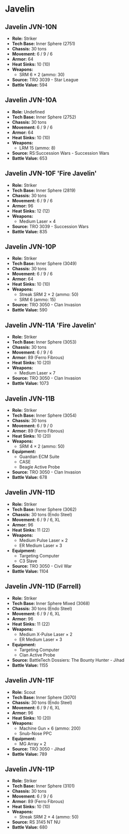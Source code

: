 # Javelin
## Javelin JVN-10N
- **Role:** Striker
- **Tech Base:** Inner Sphere (2751)
- **Chassis:** 30 tons
- **Movement:** 6 / 9 / 6
- **Armor:** 64
- **Heat Sinks:** 10 (10)
- **Weapons:**
  - SRM 6 × 2 (ammo: 30)
- **Source:** TRO 3039 - Star League
- **Battle Value:** 594

## Javelin JVN-10A
- **Role:** Undefined
- **Tech Base:** Inner Sphere (2752)
- **Chassis:** 30 tons
- **Movement:** 6 / 9 / 6
- **Armor:** 64
- **Heat Sinks:** 10 (10)
- **Weapons:**
  - LRM 15 (ammo: 8)
- **Source:** RS:Succession Wars - Succession Wars
- **Battle Value:** 653

## Javelin JVN-10F 'Fire Javelin'
- **Role:** Striker
- **Tech Base:** Inner Sphere (2819)
- **Chassis:** 30 tons
- **Movement:** 6 / 9 / 6
- **Armor:** 96
- **Heat Sinks:** 12 (12)
- **Weapons:**
  - Medium Laser × 4
- **Source:** TRO 3039 - Succession Wars
- **Battle Value:** 835

## Javelin JVN-10P
- **Role:** Striker
- **Tech Base:** Inner Sphere (3049)
- **Chassis:** 30 tons
- **Movement:** 6 / 9 / 6
- **Armor:** 64
- **Heat Sinks:** 10 (10)
- **Weapons:**
  - Streak SRM 2 × 2 (ammo: 50)
  - SRM 6 (ammo: 15)
- **Source:** TRO 3050 - Clan Invasion
- **Battle Value:** 590

## Javelin JVN-11A 'Fire Javelin'
- **Role:** Striker
- **Tech Base:** Inner Sphere (3053)
- **Chassis:** 30 tons
- **Movement:** 6 / 9 / 6
- **Armor:** 89 (Ferro Fibrous)
- **Heat Sinks:** 10 (20)
- **Weapons:**
  - Medium Laser × 7
- **Source:** TRO 3050 - Clan Invasion
- **Battle Value:** 1073

## Javelin JVN-11B
- **Role:** Striker
- **Tech Base:** Inner Sphere (3054)
- **Chassis:** 30 tons
- **Movement:** 6 / 9 / 0
- **Armor:** 89 (Ferro Fibrous)
- **Heat Sinks:** 10 (20)
- **Weapons:**
  - SRM 4 × 2 (ammo: 50)
- **Equipment:**
  - Guardian ECM Suite
  - CASE
  - Beagle Active Probe
- **Source:** TRO 3050 - Clan Invasion
- **Battle Value:** 678

## Javelin JVN-11D
- **Role:** Striker
- **Tech Base:** Inner Sphere (3062)
- **Chassis:** 30 tons (Endo Steel)
- **Movement:** 6 / 9 / 6, XL
- **Armor:** 96
- **Heat Sinks:** 11 (22)
- **Weapons:**
  - Medium Pulse Laser × 2
  - ER Medium Laser × 3
- **Equipment:**
  - Targeting Computer
  - C3 Slave
- **Source:** TRO 3050 - Civil War
- **Battle Value:** 1104

## Javelin JVN-11D (Farrell)
- **Role:** Striker
- **Tech Base:** Inner Sphere Mixed (3068)
- **Chassis:** 30 tons (Endo Steel)
- **Movement:** 6 / 9 / 6, XL
- **Armor:** 96
- **Heat Sinks:** 11 (22)
- **Weapons:**
  - Medium X-Pulse Laser × 2
  - ER Medium Laser × 3
- **Equipment:**
  - Targeting Computer
  - Clan Active Probe
- **Source:** BattleTech Dossiers: The Bounty Hunter - Jihad
- **Battle Value:** 1155

## Javelin JVN-11F
- **Role:** Scout
- **Tech Base:** Inner Sphere (3070)
- **Chassis:** 30 tons (Endo Steel)
- **Movement:** 6 / 9 / 6, XL
- **Armor:** 96
- **Heat Sinks:** 10 (20)
- **Weapons:**
  - Machine Gun × 6 (ammo: 200)
  - Snub-Nose PPC
- **Equipment:**
  - MG Array × 2
- **Source:** TRO 3050 - Jihad
- **Battle Value:** 789

## Javelin JVN-11P
- **Role:** Striker
- **Tech Base:** Inner Sphere (3101)
- **Chassis:** 30 tons
- **Movement:** 6 / 9 / 6
- **Armor:** 89 (Ferro Fibrous)
- **Heat Sinks:** 10 (10)
- **Weapons:**
  - Streak SRM 2 × 4 (ammo: 50)
- **Source:** RS 3145 NT NU
- **Battle Value:** 680

